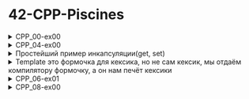 # 42-CPP-Piscines

<details>
  <summary>CPP_00-ex00 </summary>

###
Можно юзать системную штуку (char)toupper

```
#include <iostream>

int main()
{
	std::cout << "Hello World!" << std::endl;
	return 0;
}
```
Чтобы читать или писать в стандартный поток ввода/вывода необходимо включить <iostream>
Любая переменная или объект, существующий в стандартной библиотеке C++, включается в стандартное пространство имен std.
Чтобы использовать стандартный объект вывода, вам нужно написать std::cout, чтобы присоединить [пространство имен](https://docs.microsoft.com/ru-ru/cpp/cpp/namespaces-cpp?view=msvc-170)
Пространство имен означает принадлежность определенному объекту или функции. Когда объект объявлен в a() и b(), это означает, что он может использоваться только с другим префиксом.\
abc a::abc b::abc
```
int doSomething(int x, int y)
{
	return x + y;
}
```
```
int doSomething(int x, int y)
{
	return x - y;
}
```
```
#include <iostream>
int main()
{
	std::cout << doSomething(4, 3);
	return 0;
}
```
Если эти два параметра включены в одну и ту же программу, что и в примере, возникает конфликт имен, поскольку функция с тем же именем и параметром находится в той же области.
```
namespace Foo
{
	int doSomething(int x, int y)
	{
		return x + y;
	}
}
```
```
namespace Goo
{
	int doSomething(int x, int y)
	{
		return x - y;
	}
}
```
```
#include <iostream>

int main()
{
	std::cout << Foo::doSomething(4, 3); << '\n'
	std::cout << Goo::doSomething(4, 3); << endl
	return 0;
}
```
Если над проектом работают два разработчика и они оба решили назвать свою функцию doSomething, то при сборке будет больно. Поэтому можно использовать пространство имён. Для этого используем namespace Foo и namespace Goo. Таким образом обе функции doSomething не будут ничего знать друг о друге и всё скомпилируется успешно.
Оператор разрешения области действия (::) необходим для поиска идентификаторов в каждом пространстве имен.
Чтобы использовать этот оператор, добавьте к имени идентификатора префикс пространства имен, которое будет использоваться.

</details>

<details>
  <summary>CPP_04-ex00 </summary>

```c
#include <iostream>
using namespace std;//просто чтобы не писать "std::"" каждый раз

class Animal {
	public:
	void eat() {
		cout << "Я как и любое другое животное могу кушоц!" << endl;
	}

	void sleep() {
		cout << "Как и любое другое животное могу спац!" << endl;
	}
};

class Dog : public Animal {

	public:
	void bark() {
		cout << "Я собакен и я делаю гав-гав!" << endl;
	}
};

// int main() {
// 	Dog dog;

// 	dog.eat();
// 	dog.sleep();
// 	dog.bark();
// 	return 0;
// }

//---------------------пример из видео-------------------------//
class Gun{
	public:
		virtual void Shoot()//virtual мы пишем чтобы была возможность переопределить метод в наследнике(в Uzi)
		{
			cout << "Bang!" << endl;
		}
};

class Uzi: public Gun{
	public:
		void Shoot() //override пишется здесь по-хорошему после скобочек, но это для С++11 стандарта
		{
			cout << "Bang! Bang! Bang!" << endl;
		}
};

int main() {
	Gun gun;//создали объект класса Gun
	Uzi uzi;//объект класса Uzi, который наследник класса Gun

	Gun *weapon = &uzi; //1-создали указатель на Gun, который ссылается на uzi
	//Gun *weapon = &gun; //2-создали указатель на Gun, который ссылается на gun

	//такой указатель может ссылаться на свой собственный тип
	//на объект такого же класса
	//либо ссылаться на любой другой класс, который унаследован от него

	weapon->Shoot();
	//если 1, то будет Bang! Bang! Bang!
	//если 2, то будет Bang!
	return 0;
}
```

</details>

<details>
  <summary>Простейший пример инкапсуляции(get, set) </summary>

```c
#include <iostream>
using namespace std;//просто чтобы не писать "std::"" каждый раз

class Point{
	private:
		int _x;
		int _y;
		int _z;
	public:
		int getX(){
			return _x;
		}
		void setX(int valueX){
			_x = valueX;
		}
	void print()
	{
		cout << "X = " << _x << endl;
		cout << "Y = " << _y << endl;
	}
};

int main()
{
	Point a;
	a.setX(5);
	a.print();

	return 0;
}
```
</details>

<details>
  <summary>Template это формочка для кексика, но не сам кексик, мы отдаём компилятору формочку, а он нам печёт кексики </summary>

```c
#ifndef WHATEVER_HPP
#define WHATEVER_HPP

//template< разделенный запятыми список параметров >
//Ключевое слово typename задает так называемый параметр,
//являющийся типом, или, для краткости — параметр типа(типовой параметр)
//template <typename T> = template <сlass T>
template < typename T >
T max(T a, T b){
	return b < a ? a : b;
	//Если b < а, возвращаем а, в противном случае b
}

template < typename T>
void swap(T& a, T& b) {
	T tmp = a;
	a = b;
	b = tmp;
}

template < typename T >
T min(T a, T b){
	return b > a ? a : b;
}

#endif

//Процесс замены параметров шаблона конкретными
//типами называется инстанцированием шаблона
//(instantiation). Его результатом является экземпляр
//(instance) шаблона
```

</details>

<details>
  <summary>CPP_06-ex01 </summary>

```c
#include <iostream>

/*reinterpret_cast<type>(expr)
type задает результирующий тип приведения expr выражение,
которое приводится к новому типу преобразует один тип в совершенно другой
например, он может преобразовать указатель на целое число в целое число
а целое число в указатель
самый тупенький - заставляет компилятор принимать ситуации, которые static_cast
обычно не допускает
*/

/*
В этом задании требуется преобразовать указатель на Data,
который является произвольным классом или структурой, определяемой пользователем,
в uintptr_t, а затем преобразовать uintptr_t обратно в указатель на Data.
В этом процессе необходимо убедиться,
что нет пропущенных данных, и данные должны быть сохранены нетронутыми
*/

/*
uintptr_t — это псевдоним беззнакового числового типа.
В моем случае uintptr_t — это unsigned long.
Псевдоним для числового типа со знаком — intptr_t,
а uintptr_t и intptr_t идентичны в том смысле,
что они используются для хранения адреса, на который
ссылается указатель, в виде числа.
В некоторых системах можно увидеть, что intptr_t
может быть назначен как signed, так и unsigned,
тогда как uintptr_t может назначить только unsigned
и для signed требуется отдельное преобразование типа.
По этой причине, начиная с языка C, рекомендуется
использовать intptr_t, а не uintptr_t для гибкости программы.
*/

struct Data
{
	int data;
	std::string string;
};

Data* deserialize(uintptr_t raw){
	return reinterpret_cast<Data*>(raw);
}

uintptr_t serialize(Data* ptr){
	return reinterpret_cast<uintptr_t>(ptr);
}

int main(){
	Data data;
	Data *newData = NULL;
	data.data = 42;
	data.string = "В голове моей опилки";

	std::cout << "newData: " << newData << "\n";
	std::cout << "data string: " << data.string << std::endl;
	std::cout << "data int: " << data.data << std::endl;

	uintptr_t ptr;
	ptr = serialize(&data);
	newData = deserialize(ptr);

	std::cout << "newData: " << newData << "\n";
	std::cout << "data string: " << data.string << std::endl;
	std::cout << "data int: " << data.data << std::endl;

	return 0;
}
```
Связь TCP и UDP осуществляется в отношениях «процесс-процесс». После прохождения 3-го слоя и сквозной классификации определяется, на какую машину идут все соответствующие вам пакеты, нужно правильно распределить их по своим процессам, и в этом основная роль 4-й слоя. Классификация процессов выполняется с использованием портов в модуле ОС, и данные, которые должны быть переданы каждым процессом, записываются в буфер сокета в зависимости от порта, и ОС обрабатывает их соответствующим образом, а затем обрабатывает другие процессы. Или они будут отправлены на другую машину. Что, если адрес, на который ссылается указатель, записан среди содержимого, которое будет записано в буфер сокета? Поскольку другие машины не могут узнать текущий адрес памяти пользователя, интерпретировать данные становится невозможно.

Даже если вам посчастливится перейти к другому процессу на той же машине, это адрес релокации, поэтому его сложно распознать из другого процесса. Поэтому для указателей требуется отдельное преобразование. Это называется сериализацией.
Например, предположим, что у вас есть число 100 в структуре с именем Data и адрес этого значения — 0x10. Если структура данных записана без сериализации, получатель получает только 0x10, поэтому правильное значение получить невозможно. Поэтому, чтобы правильно интерпретировать значение структуры данных, вместо записи 0x10 разыменовываем ее и записываем значение 100. Конечно, фактическая сериализация — это не такое простое преобразование указателя в значение, но необходимо учитывать и другие ситуации, такие как наследование между объектами и цикличность указателей внутри объектов. Для того, чтобы на самом деле создать сериализацию, подобную этой, задействовано так много концепций, и реализация всего содержимого в этой теме не только почти невозможна, но и выходит за рамки. Таким образом, сериализация, требуемая ex01, понимает, что используется только его значение, и просто стремится понять reinterpret_cast<T> с помощью простого кода, который можно применить только к текущему процессу.

</details>


<details>
  <summary>CPP_08-ex00 </summary>

STL(Standard Template Library) — это аббревиатура от стандартной библиотеки шаблонов, которая включает в себя контейнер, итератор и алгоритм. Как следует из названия, это библиотека, к которой применяются шаблоны и которая поддерживает Container, Iterator и Algorithm для произвольных типов. \
Итератор — это объект, созданный для того, чтобы можно было ссылаться на такие элементы контейнера, как std::vector и std::pair. Как видно из смысла, это реализовано аналогично работе указателя. Другими словами, учитывая, что указатель использовался для управления массивом в прошлом, управление им осуществляется с помощью итератора в Container.
Функция, называемая easyfind, — это функция, которая находит определенное значение в контейнере. Если конкретное значение не найдено, то выбрасываем исключение или возвращаем соответствующее значение.
В моем случае смысл easyfind понимался как функция, которая находит значение с помощью функции std::find и выдает Exception, если значение не найдено.
Контейнер - набор, в котором хранится несколько объектов одного типа. \
Итератор - объект, который обеспечивает доступ к каждому элементу путем перебора элементов, хранящихся в контейнере ST \

</details>